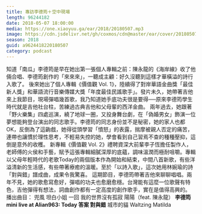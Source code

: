 ```yaml
---
title: 專訪李德筠＋空中現場
length: 96244182
date: 2018-05-07 18:00:00
media: https://one.xiaoyuu.ga/ear/2018/20180507.mp3
image: https://cdn.jsdelivr.net/gh/coxmos/cdn@master/ear/cover/20180507.jpeg
season: 2018
guid: a9624418220180507
category: podcast
---
```


知道「南瓜」李德筠是早在她出第一張個人專輯之前：陳永龍的《海岸線》收了他倆合唱、李德筠創作的「來來來」，一聽成主顧：好久沒聽到這樣才華橫溢的詩行入歌了。
後來她出了個人專輯《價值觀 Vol. 1》，陸續得了對岸華語金曲獎「最佳新人獎」和華語流行音樂傳媒大獎「年度最佳民謠歌手」。發片未久，她帶著吉他來上我節目，現場彈唱幾首歌，我乃知道她手底功夫很是要得──原來李德筠學生時代就是吉他社台柱，苦練過古典吉他和父母輩的西洋金曲。
兩年過去，她跟著「野火樂集」四處巡演，繞了地球一圈，又投身舞台劇，在「偽婚男女」飾演一位夢想能夠登台演出的同志歌手。李德筠的同志身份並不是秘密，她的家人也都OK，反倒為了這齣戲，她得從頭學習「憤怒」的表露，揣摩被親人否定的痛苦，連帶也讓慣於理性思考，不輕易失控的她，學會看到自己習焉不查的種種壓抑，這倒是意外的收穫。
新專輯《價值觀 Vol. 2》禮聘資深大前輩李子恆擔任製作人，老師傅的火侯和手藝，賦予這張專輯細膩深厚的底蘊，調味溫潤而極耐咀嚼。專輯以父母年輕時代的老歌Today的兩個版本作為開始和結束，中間八首新歌，有些洋溢清新的生活感，有些帶著療癒的溫暖。至於「以詩入歌」，這次她用林婉瑜的詩「對與錯」譜成曲，成果令我驚喜。
這期節目，李德筠帶著吉他來聊聊唱唱。兩年不見，她的歌愈寫愈好，彈唱的功夫也愈磨愈穩。台灣能有這麼一位歌聲有特色，吉他彈得有想法，詞曲創作都有一定高度的創作歌手，實在是值得高興的。
播出曲目：
兜風
坦白小姐
一回
我的世界沒有孤寂
陽陽（feat. 陳永龍）
<strong>李德筠 mini live at Alian963:
Today
答案
對與錯</strong>
城市的貓
Waltzing Matilda

